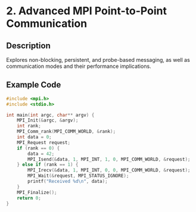 # 2. Advanced MPI Point-to-Point Communication

## Description
Explores non-blocking, persistent, and probe-based messaging, as well as communication modes and their performance implications.

## Example Code
```c
#include <mpi.h>
#include <stdio.h>

int main(int argc, char** argv) {
    MPI_Init(&argc, &argv);
    int rank;
    MPI_Comm_rank(MPI_COMM_WORLD, &rank);
    int data = 0;
    MPI_Request request;
    if (rank == 0) {
        data = 42;
        MPI_Isend(&data, 1, MPI_INT, 1, 0, MPI_COMM_WORLD, &request);
    } else if (rank == 1) {
        MPI_Irecv(&data, 1, MPI_INT, 0, 0, MPI_COMM_WORLD, &request);
        MPI_Wait(&request, MPI_STATUS_IGNORE);
        printf("Received %d\n", data);
    }
    MPI_Finalize();
    return 0;
}
```
